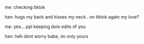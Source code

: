 me: checking tiktok

han: hugs my back and kisses my neck.. on tiktok again my love?

me: yes... ppl keeping doin edits of you

han: heh dont worry babe, im only yours

<!--
**tleeknowsaurus/tleeknowsaurus** is a ✨ _special_ ✨ repository because its `README.md` (this file) appears on your GitHub profile.

Here are some ideas to get you started:

- 🔭 I’m currently working on ...
- 🌱 I’m currently learning ...
- 👯 I’m looking to collaborate on ...
- 🤔 I’m looking for help with ...
- 💬 Ask me about ...
- 📫 How to reach me: ...
- 😄 Pronouns: ...
- ⚡ Fun fact: ...
-->
